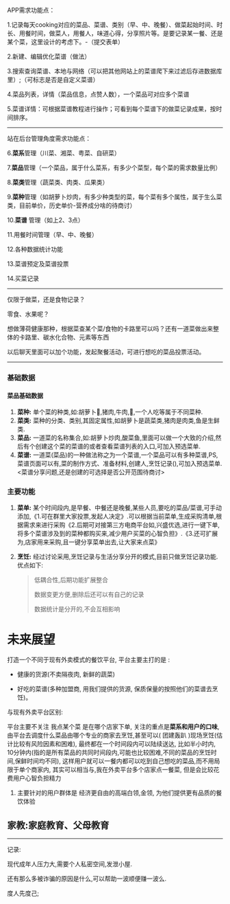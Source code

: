APP需求功能点：

1.记录每天cooking对应的菜品、菜谱、类别（早、中、晚餐）、做菜起始时间、时长、用餐时间，做菜人，用餐人，味道心得，分享照片等。是要记录某一餐、还是某个菜，这里设计的考虑下。-（提交表单）

2.新建、编辑优化菜谱（做法）

3.搜索查询菜谱、本地与网络（可以把其他网站上的菜谱爬下来过滤后存进数据库里）;（可标志是否是自定义菜谱）

4.菜品列表，详情（菜品信息，点赞人数），一个菜品可对应多个菜谱

5.菜谱详情：可根据菜谱教程进行操作；可看到每个菜谱下的做菜记录成果，按时间排序。

------

站在后台管理角度需求功能点：

6.**菜系**管理（川菜、湘菜、粤菜、自研菜）

7.**菜品**管理（一个菜品，属于什么菜系，有多少个菜型，每个菜的需求数量比例）

8.**菜类**管理（蔬菜类、肉类、瓜果类）

9.**菜种**管理（如胡萝卜炒肉，有多少种类型的菜，每个菜有多个属性，属于生么菜类，目前单价，历史单价-营养成分啥的待商讨）

10.**菜谱** 管理（如上2、3点）

11.用餐时间管理（早、中、晚餐）

12.各种数据统计功能

13.菜谱预定及菜谱投票

14.买菜记录

------

仅限于做菜，还是食物记录？

零食、水果呢？

想做薄荷健康那种，根据菜查某个菜/食物的卡路里可以吗？还有一道菜做出来整体的卡路里、碳水化合物、元素等东西

以后聊天里面可以加个功能，发起聚餐活动，可进行想吃的菜品投票活动。



----------

### 基础数据

#### 菜品基础数据

1. **菜种:**  单个菜的种类,如:胡萝卜🥕,猪肉,牛肉,🥬,一个人吃等属于不同菜种.
2. **菜类:** 菜种的分类、类别,其固定属性,如胡萝卜是蔬菜类,猪肉是肉类,鱼是生鲜类.
3. **菜品:** 一道菜的名称集合,如:胡萝卜炒肉,酸菜鱼,里面可以做一个大致的介绍,然后有个创建这个菜的菜谱的或者查看菜谱列表的入口,可加入预选菜单.
4. **菜谱:** 一道菜(菜品)的一种做法称之为一个菜谱,一个菜品可以有多种菜谱,PS,菜谱页面可以有,菜的制作方式、准备材料,创建人,烹饪记录(),可加入预选菜单.<菜谱分享问题,还是创建的可选择是否公开范围待商讨>

#### 


### 主要功能

1. **菜单:** 某个时间段内,是早餐、中餐还是晚餐,某些人员,要吃的菜品/菜谱,可手动添加,《1.可在群里大家投票,发起人决定》.可以根据当前菜单,生成采购清单,根据需求来进行采购《2.后期可对接第三方电商平台如,兴盛优选,进行一键下单,将多个菜谱涉及到的菜种都购买来,减少用户买菜的心智负担》.《3.还可扩展为,店家用来采购,且一键分享菜单出去,让大家来点菜》

2. **烹饪:**  经过讨论采用,烹饪记录与生活分享分开的模式,目前只做烹饪记录功能.优点如下:

   > 低耦合性,后期功能扩展整合
   >
   > 数据变更方便,删除后还可以有自己的记录
   >
   > 数据统计是分开的,不会互相影响







# 未来展望



打造一个不同于现有外卖模式的餐饮平台, 平台主要主打的是 :

* 健康的货源(不卖隔夜肉, 新鲜的蔬菜) 

* 好吃的菜谱(多种加盟商, 用我们提供的货源, 保质保量的按照他们的菜谱去烹饪)。 



与现有外卖平台区别: 

平台主要不关注 我点某个菜 是在哪个店家下单, 关注的重点是**菜系和用户的口味**,  由平台去调度什么菜品由哪个专业的商家去烹饪,甚至可以( 团建轰趴 )现场烹饪(估计比较有风险因素和困难), 最终都在一个时间段内可以陆续送达, 比如半小时内, 10分钟内(指的是所有菜品的共同时间段内,可能也比较困难,不同的菜品的烹饪时间,保鲜时间均不同),    这样用户就可以一餐内都可以吃到自己想吃的菜品,而不用局限于单个商家内,   其实可以相当与,我在外卖平台多个店家点一餐菜,  但是会比较花费用户心智负担精力

1. 主要针对的用户群体是 经济更自由的高端白领,金领, 为他们提供更有品质的餐饮体验 





## 家教:家庭教育、父母教育

---

记录:

现代成年人压力大,需要个人私密空间,发泄小屋.

还有那么多被诈骗的原因是什么,可以帮助一波顺便赚一波么.

度人先度己;